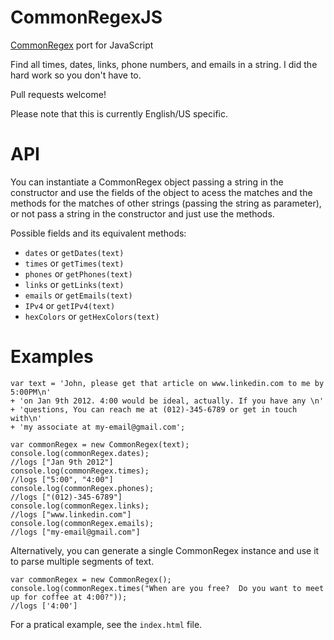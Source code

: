 CommonRegexJS
=============

[CommonRegex](https://github.com/madisonmay/CommonRegex/ "CommonRegex") port for JavaScript

Find all times, dates, links, phone numbers, and emails in a string. 
I did the hard work so you don't have to.

Pull requests welcome!

Please note that this is currently English/US specific.

API
===

You can instantiate a CommonRegex object passing a string in the constructor and use the fields of the object to acess the matches and the methods for the matches of other strings (passing the string as parameter), or not pass a string in the constructor and just use the methods.

Possible fields and its equivalent methods:

* `dates` or `getDates(text)`
* `times` or `getTimes(text)`
* `phones` or `getPhones(text)`
* `links` or `getLinks(text)`
* `emails` or `getEmails(text)`
* `IPv4` or `getIPv4(text)`
* `hexColors` or `getHexColors(text)`

Examples
========

    var text = 'John, please get that article on www.linkedin.com to me by 5:00PM\n'
    + 'on Jan 9th 2012. 4:00 would be ideal, actually. If you have any \n'
    + 'questions, You can reach me at (012)-345-6789 or get in touch with\n'
    + 'my associate at my-email@gmail.com';
    
    var commonRegex = new CommonRegex(text);
    console.log(commonRegex.dates);
    //logs ["Jan 9th 2012"]
    console.log(commonRegex.times);
    //logs ["5:00", "4:00"]
    console.log(commonRegex.phones);
    //logs ["(012)-345-6789"]
    console.log(commonRegex.links);
    //logs ["www.linkedin.com"]
    console.log(commonRegex.emails);
    //logs ["my-email@gmail.com"]

Alternatively, you can generate a single CommonRegex instance and use it to parse multiple segments of text.

    var commonRegex = new CommonRegex();
    console.log(commonRegex.times("When are you free?  Do you want to meet up for coffee at 4:00?"));
    //logs ['4:00']
    
For a pratical example, see the `index.html` file.